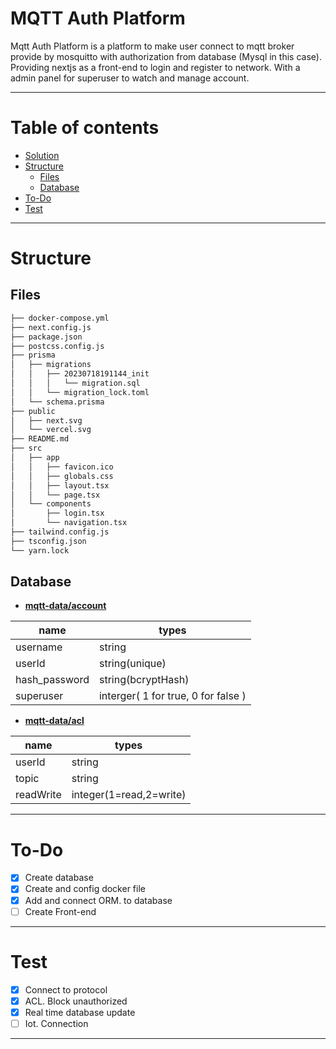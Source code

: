 # MQTT Auth Platform

Mqtt Auth Platform is a platform to make user connect to mqtt broker provide by mosquitto with authorization from database (Mysql in this case). Providing nextjs as a front-end to login and register to network.
With a admin panel for superuser to watch and manage account.

---

# Table of contents

- [Solution](#Solution)
- [Structure](#Structure)
  - [Files](##Files)
  - [Database](##Database)
- [To-Do](#To-Do)
- [Test](#Test)

---

# Structure

## Files

```bash
├── docker-compose.yml
├── next.config.js
├── package.json
├── postcss.config.js
├── prisma
│   ├── migrations
│   │   ├── 20230718191144_init
│   │   │   └── migration.sql
│   │   └── migration_lock.toml
│   └── schema.prisma
├── public
│   ├── next.svg
│   └── vercel.svg
├── README.md
├── src
│   ├── app
│   │   ├── favicon.ico
│   │   ├── globals.css
│   │   ├── layout.tsx
│   │   └── page.tsx
│   └── components
│       ├── login.tsx
│       └── navigation.tsx
├── tailwind.config.js
├── tsconfig.json
└── yarn.lock
```

## Database

- <strong><u>mqtt-data/account</u></strong>

| name          | types                               |
| ------------- | ----------------------------------- |
| username      | string                              |
| userId        | string(unique)                      |
| hash_password | string(bcryptHash)                  |
| superuser     | interger( 1 for true, 0 for false ) |

- <strong><u>mqtt-data/acl</u></strong>

| name      | types                   |
| --------- | ----------------------- |
| userId    | string                  |
| topic     | string                  |
| readWrite | integer(1=read,2=write) |

---

# To-Do

- [x] Create database
- [x] Create and config docker file
- [x] Add and connect ORM. to database
- [ ] Create Front-end

---

# Test

- [x] Connect to protocol
- [x] ACL. Block unauthorized
- [x] Real time database update
- [ ] Iot. Connection

---
